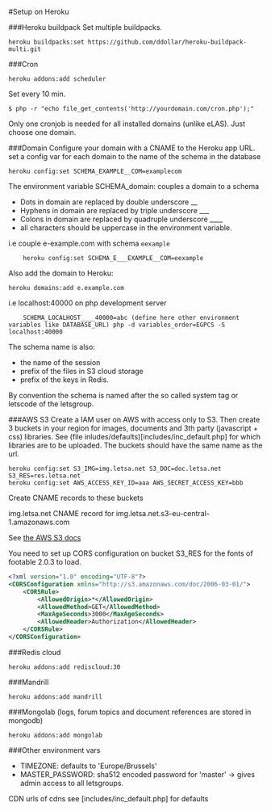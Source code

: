 #Setup on Heroku

###Heroku buildpack
Set multiple buildpacks.
```shell
heroku buildpacks:set https://github.com/ddollar/heroku-buildpack-multi.git
```

###Cron
```shell
heroku addons:add scheduler
```
Set every 10 min.  
```shell
$ php -r "echo file_get_contents('http://yourdomain.com/cron.php');"
```
Only one cronjob is needed for all installed domains (unlike eLAS). Just choose one domain.

###Domain
Configure your domain with a CNAME to the Heroku app URL.
set a config var for each domain to the name of the schema in the database
```shell
heroku config:set SCHEMA_EXAMPLE__COM=examplecom
```
The environment variable SCHEMA_domain: couples a domain to a schema

* Dots in domain are replaced by double underscore __
* Hyphens in domain are replaced by triple underscore ___
* Colons in domain are replaced by quadruple underscore ____
* all characters should be uppercase in the environment variable.

i.e couple e-example.com with schema `eexample`
```shell
	heroku config:set SCHEMA_E___EXAMPLE__COM=eexample
```
Also add the domain to Heroku:
```shell
heroku domains:add e.example.com
```

i.e localhost:40000 on php development server
```shell
	SCHEMA_LOCALHOST____40000=abc (define here other environment variables like DATABASE_URL) php -d variables_order=EGPCS -S localhost:40000
```

The schema name is also:
  * the name of the session
  * prefix of the files in S3 cloud storage
  * prefix of the keys in Redis.

By convention the schema is named after the so called system tag or letscode of the letsgroup.


###AWS S3
Create a IAM user on AWS with access only to S3. Then create 3 buckets in your region for images, documents and 3th party (javascript + css) libraries.
See (file inludes/defaults)[includes/inc_default.php] for which libraries are to be uploaded. 
The buckets should have the same name as the url.

```shell
heroku config:set S3_IMG=img.letsa.net S3_DOC=doc.letsa.net S3_RES=res.letsa.net
heroku config:set AWS_ACCESS_KEY_ID=aaa AWS_SECRET_ACCESS_KEY=bbb
```

Create CNAME records to these buckets

img.letsa.net CNAME record for img.letsa.net.s3-eu-central-1.amazonaws.com

See [the AWS S3 docs](http://docs.aws.amazon.com/AmazonS3/latest/dev/VirtualHosting.html)

You need to set up CORS configuration on bucket S3_RES for the fonts of footable 2.0.3 to load.

```xml
<?xml version="1.0" encoding="UTF-8"?>
<CORSConfiguration xmlns="http://s3.amazonaws.com/doc/2006-03-01/">
    <CORSRule>
        <AllowedOrigin>*</AllowedOrigin>
        <AllowedMethod>GET</AllowedMethod>
        <MaxAgeSeconds>3000</MaxAgeSeconds>
        <AllowedHeader>Authorization</AllowedHeader>
    </CORSRule>
</CORSConfiguration>
```

###Redis cloud
```shell
heroku addons:add rediscloud:30
```

###Mandrill
```shell
heroku addons:add mandrill
```

###Mongolab (logs, forum topics and document references are stored in mongodb)
```shell
heroku addons:add mongolab
```

###Other environment vars

* TIMEZONE: defaults to 'Europe/Brussels'
* MASTER_PASSWORD: sha512 encoded password for 'master' -> gives admin access to all letsgroups.

CDN urls of cdns see [includes/inc_default.php] for defaults
